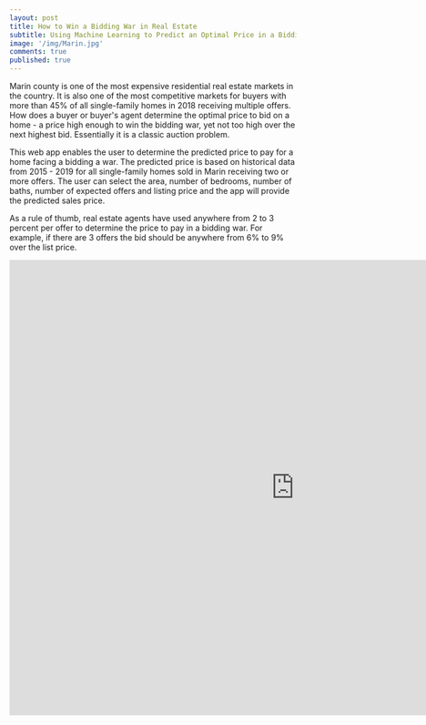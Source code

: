 ```yaml
---
layout: post
title: How to Win a Bidding War in Real Estate
subtitle: Using Machine Learning to Predict an Optimal Price in a Bidding War
image: '/img/Marin.jpg'
comments: true
published: true
---
```


Marin county is one of the most expensive residential real estate markets in the country. It is also one of the most competitive markets for buyers with more than 45% of all single-family homes in 2018 receiving multiple offers. How does a buyer or buyer's agent determine the optimal price to bid on a home - a price high enough to win the bidding war, yet not too high over the next highest bid. Essentially it is a classic auction problem.

This web app enables the user to determine the predicted price to pay for a home facing a bidding a war. The predicted price is based on historical data from 2015 - 2019 for all single-family homes sold in Marin receiving two or more offers. The user can select the area, number of bedrooms, number of baths, number of expected offers and listing price and the app will provide the predicted sales price.

As a rule of thumb, real estate agents have used anywhere from 2 to 3 percent per offer to determine the price to pay in a bidding war. For example, if there are 3 offers the bid should be anywhere from 6% to 9% over the list price.

<iframe src="https://multiple-offers.herokuapp.com" width="1000" height="800" style="border: none;"></iframe>

